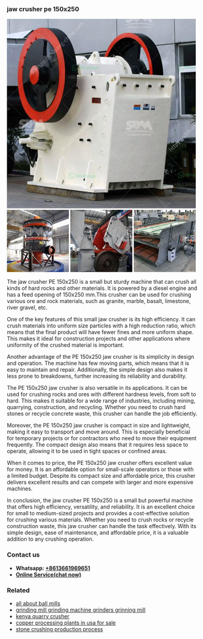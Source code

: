 <h3>jaw crusher pe 150x250</h3><img src='1706773302.jpg' alt=''><p>The jaw crusher PE 150x250 is a small but sturdy machine that can crush all kinds of hard rocks and other materials. It is powered by a diesel engine and has a feed opening of 150x250 mm.This crusher can be used for crushing various ore and rock materials, such as granite, marble, basalt, limestone, river gravel, etc.</p><p>One of the key features of this small jaw crusher is its high efficiency. It can crush materials into uniform size particles with a high reduction ratio, which means that the final product will have fewer fines and more uniform shape. This makes it ideal for construction projects and other applications where uniformity of the crushed material is important.</p><p>Another advantage of the PE 150x250 jaw crusher is its simplicity in design and operation. The machine has few moving parts, which means that it is easy to maintain and repair. Additionally, the simple design also makes it less prone to breakdowns, further increasing its reliability and durability.</p><p>The PE 150x250 jaw crusher is also versatile in its applications. It can be used for crushing rocks and ores with different hardness levels, from soft to hard. This makes it suitable for a wide range of industries, including mining, quarrying, construction, and recycling. Whether you need to crush hard stones or recycle concrete waste, this crusher can handle the job efficiently.</p><p>Moreover, the PE 150x250 jaw crusher is compact in size and lightweight, making it easy to transport and move around. This is especially beneficial for temporary projects or for contractors who need to move their equipment frequently. The compact design also means that it requires less space to operate, allowing it to be used in tight spaces or confined areas.</p><p>When it comes to price, the PE 150x250 jaw crusher offers excellent value for money. It is an affordable option for small-scale operators or those with a limited budget. Despite its compact size and affordable price, this crusher delivers excellent results and can compete with larger and more expensive machines.</p><p>In conclusion, the jaw crusher PE 150x250 is a small but powerful machine that offers high efficiency, versatility, and reliability. It is an excellent choice for small to medium-sized projects and provides a cost-effective solution for crushing various materials. Whether you need to crush rocks or recycle construction waste, this jaw crusher can handle the task effectively. With its simple design, ease of maintenance, and affordable price, it is a valuable addition to any crushing operation.</p><h3>Contact us</h3><ul><li><strong>Whatsapp:&nbsp;<a href="https://wa.me/8613661969651">+8613661969651</a></strong></li><li><a href="https://swt.shibang-china.com/?git&amp;zhl&amp;jaw crusher pe 150x250"><strong>Online Service(chat now)</strong></a></li></ul><h3>Related</h3><ul><li><a href='all about ball mills.md'>all about ball mills</a></li><li><a href='grinding mill grinding machine grinders grinning mill.md'>grinding mill grinding machine grinders grinning mill</a></li><li><a href='kenya quarry crusher.md'>kenya quarry crusher</a></li><li><a href='copper processing plants in usa for sale.md'>copper processing plants in usa for sale</a></li><li><a href='stone crushing production process.md'>stone crushing production process</a></li></ul>